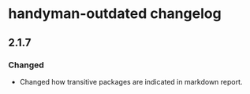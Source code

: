 # handyman-outdated changelog

## 2.1.7

### Changed

* Changed how transitive packages are indicated in markdown report.

